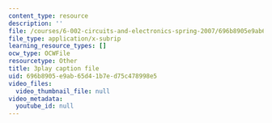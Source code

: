 ```yaml
---
content_type: resource
description: ''
file: /courses/6-002-circuits-and-electronics-spring-2007/696b8905e9ab65d41b7ed75c478998e5_wNuBD4PYWvs.srt
file_type: application/x-subrip
learning_resource_types: []
ocw_type: OCWFile
resourcetype: Other
title: 3play caption file
uid: 696b8905-e9ab-65d4-1b7e-d75c478998e5
video_files:
  video_thumbnail_file: null
video_metadata:
  youtube_id: null
---
```

